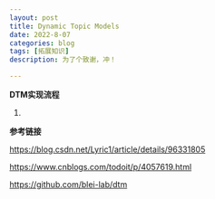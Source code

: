 ```yaml
---
layout: post
title: Dynamic Topic Models
date: 2022-8-07
categories: blog
tags: [拓展知识]
description: 为了个致谢，冲！

---
```


**DTM实现流程**

1.



**参考链接**

https://blog.csdn.net/Lyric1/article/details/96331805

https://www.cnblogs.com/todoit/p/4057619.html

https://github.com/blei-lab/dtm

